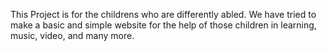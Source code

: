 This Project is for the childrens who are differently abled. We have tried to make a basic and simple website for the help of those children in learning, music, video, and many more.
